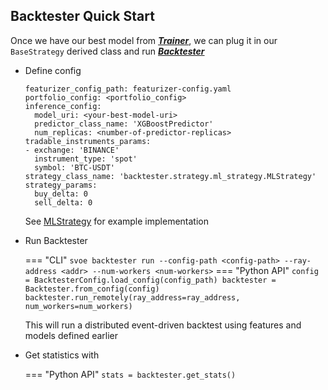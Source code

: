 ## Backtester Quick Start

Once we have our best model from ***[Trainer](https://anovv.github.io/svoe/trainer-overview/)***, we can plug it in our ```BaseStrategy``` derived class and run ***[Backtester](https://anovv.github.io/svoe/backtester-overview/)***

- Define config
  ```
  featurizer_config_path: featurizer-config.yaml
  portfolio_config: <portfolio_config>
  inference_config:
    model_uri: <your-best-model-uri>
    predictor_class_name: 'XGBoostPredictor'
    num_replicas: <number-of-predictor-replicas> 
  tradable_instruments_params:
  - exchange: 'BINANCE'
    instrument_type: 'spot'
    symbol: 'BTC-USDT'
  strategy_class_name: 'backtester.strategy.ml_strategy.MLStrategy'
  strategy_params:
    buy_delta: 0
    sell_delta: 0
  ```
  See [MLStrategy](https://github.com/anovv/svoe/blob/main/backtester/strategy/ml_strategy.py) for example implementation
 
- Run Backtester
      
    === "CLI"
        ```
        svoe backtester run --config-path <config-path> --ray-address <addr> --num-workers <num-workers>
        ```
    === "Python API"
        ```
        config = BacktesterConfig.load_config(config_path)
        backtester = Backtester.from_config(config)
        backtester.run_remotely(ray_address=ray_address, num_workers=num_workers)
        ```

  This will run a distributed event-driven backtest using features and models defined earlier

- Get statistics with 

    === "Python API"
        ```
        stats = backtester.get_stats()
        ```
